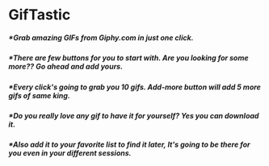 # GifTastic
##### *Grab amazing GIFs from Giphy.com in just one click.
##### *There are few buttons for you to start with. Are you looking for some more?? Go ahead and add yours.
##### *Every click's going to grab you 10 gifs. Add-more button will add 5 more gifs of same king.
##### *Do you really love any gif to have it for yourself? Yes you can download it.
##### *Also add it to your favorite list to find it later, It's going to be there for you even in your different sessions.
